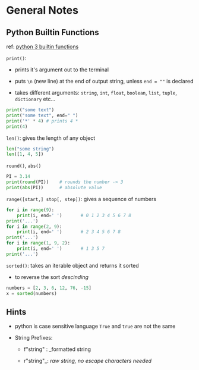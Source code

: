 # General Notes

## Python Builtin Functions

ref: [python 3 builtin functions](https://docs.python.org/3/library/functions.html)

`print()`:

- prints it's argument out to the terminal

- puts `\n` (new line) at the end of output string, unless `end = ""` is declared

- takes different arguments: `string`, `int`, `float`, `boolean`, `list`, `tuple`, `dictionary` etc...

```python
print("some text")
print("some text", end=" ")
print('*' * 4) # prints 4 *
print(4)
```

`len()`: gives the length of any object

```python
len("some string")
len([1, 4, 5])
```

`round()`, `abs()`

```python
PI = 3.14
print(round(PI))    # rounds the number -> 3
print(abs(PI))      # absolute value
```

`range([start,] stop[, step])`: gives a sequence of numbers

```python
for i in range(9):
    print(i, end=' ')       # 0 1 2 3 4 5 6 7 8
print('...')
for i in range(2, 9):
    print(i, end=' ')       # 2 3 4 5 6 7 8
print('...')
for i in range(1, 9, 2):
    print(i, end=' ')       # 1 3 5 7
print('...')
```

`sorted()`: takes an iterable object and returns it sorted

- to reverse the sort _descinding_

```python
numbers = [2, 3, 6, 12, 76, -15]
x = sorted(numbers)
```

## Hints

- python is case sensitive language `True` and `true` are not the same

- String Prefixes:

    - f"string" : _formatted string
    
    - r"string"_: _raw string, no escape characters needed_